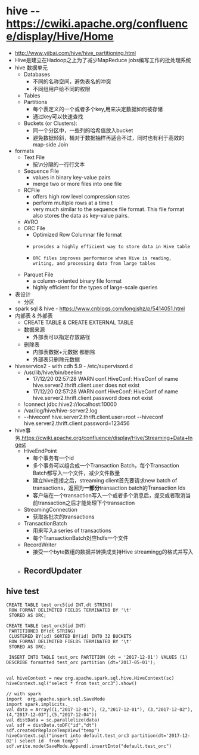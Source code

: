 #	hive -- https://cwiki.apache.org/confluence/display/Hive/Home
*   http://www.yiibai.com/hive/hive_partitioning.html
*	Hive是建立在Hadoop之上为了减少MapReduce jobs编写工作的批处理系统
*   hive 数据单元
    -   Databases
        +   不同的名称空间，避免表名的冲突
        +   不同组用户给不同的权限
    -   Tables
    -   Partitions
        +   每个表定义的一个或者多个key,用来决定数据如何被存储
        +   通过key可以快速查找
    -   Buckets (or Clusters):
        +   同一个分区中，一些列的哈希值放入bucket
        +   避免数据倾斜，桶对于数据抽样再适合不过，同时也有利于高效的map-side Join
*   formats
    -   Text File
        +   按\n分隔的一行行文本
    -   Sequence File
        +    values in binary key-value pairs
        +    merge two or more files into one file
    -   RCFile
        +   offers high row level compression rates
        +    perform multiple rows at a time t
        +    very much similar to the sequence file format. This file format also stores the data as key-value pairs.
    -   AVRO
    -   ORC File
        +    Optimized Row Columnar file format
        +     provides a highly efficient way to store data in Hive table
        +     ORC files improves performance when Hive is reading, writing, and processing data from large tables
    -   Parquet File
        +    a column-oriented binary file format
        +    highly efficient for the types of large-scale queries
*   表设计
	*	分区
*    spark sql & hive 
    -    https://www.cnblogs.com/longjshz/p/5414051.html
*   内部表 & 外部表
    -   CREATE  TABLE  & CREATE EXTERNAL TABLE 
    -   数据来源
        +   外部表可以指定存放路径
    -   删除表
        +   内部表数据+元数据 都删除
        +   外部表只删除元数据
*   hiveservice2  - with cdh 5.9 - /etc/supervisord.d
    -   /usr/lib/hive/bin/beeline
        +   17/12/20 02:57:28 WARN conf.HiveConf: HiveConf of name hive.server2.thrift.client.user does not exist
        +   17/12/20 02:57:28 WARN conf.HiveConf: HiveConf of name hive.server2.thrift.client.password does not exist
    -   !connect jdbc:hive2://localhost:10000
    -   /var/log/hive/hive-server2.log
    -   --hiveconf hive.server2.thrift.client.user=root  --hiveconf hive.server2.thrift.client.password=123456
*   hive事务,https://cwiki.apache.org/confluence/display/Hive/Streaming+Data+Ingest
    *   HiveEndPoint
        +   每个事务有一个id
        +   多个事务可以组合成一个Transaction Batch，每个Transaction Batch都写入一个文件，减少文件数量
        +   建立hive连接之后，streaming client首先要请求new batch of transactions，返回为**一部分**transaction batch的Transaction Ids 
        +   客户端在一个transaction写入一个或者多个消息后，提交或者取消当前transaction之后才能处理下个transaction
    *   StreamingConnection
        -   获取各批次的transactions
    *   TransactionBatch
        -   用来写入a series of transactions
        -   每个TransactionBatch对应hdfs一个文件
    *   RecordWriter
        -   接受一个byte数组的数据并转换成支持Hive streamingg的格式并写入
    *   RecordUpdater
        -   


## hive test
```
CREATE TABLE test_orc5(id INT,dt STRING)
 ROW FORMAT DELIMITED FIELDS TERMINATED BY '\t'
 STORED AS ORC;

CREATE TABLE test_orc3(id INT)
 PARTITIONED BY(dt STRING)
 CLUSTERED BY(id) SORTED BY(id) INTO 32 BUCKETS
 ROW FORMAT DELIMITED FIELDS TERMINATED BY '\t'
 STORED AS ORC;

 INSERT INTO TABLE test_orc PARTITION (dt = '2017-12-01') VALUES (1)
DESCRIBE formatted test_orc partition (dt='2017-05-01');


val hiveContext = new org.apache.spark.sql.hive.HiveContext(sc)
hiveContext.sql("select * from test_orc3").show()

// with spark
import  org.apache.spark.sql.SaveMode
import spark.implicits._
val data = Array((1,"2017-12-01"), (2,"2017-12-01"), (3,"2017-12-02"), (4,"2017-12-03"),(5,"2017-12-04"))
val distData = sc.parallelize(data)
val sdf = distData.toDF("id","dt")
sdf.createOrReplaceTempView("temp")
hiveContext.sql("insert into default.test_orc3 partition(dt='2017-12-02') select id  from temp")
sdf.write.mode(SaveMode.Append).insertInto("default.test_orc")
```


